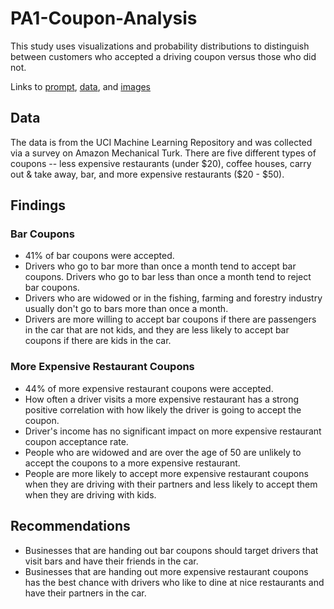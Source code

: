 # PA1-Coupon-Analysis
This study uses visualizations and probability distributions to distinguish between customers who accepted a driving coupon versus those who did not. 

Links to [prompt](https://github.com/MeghanHan/PA1-Coupon-Analysis/blob/main/prompt.ipynb), [data](https://github.com/MeghanHan/PA1-Coupon-Analysis/blob/main/coupons.csv), and [images](https://github.com/MeghanHan/PA1-Coupon-Analysis/tree/main/images)

## Data
The data is from the UCI Machine Learning Repository and was collected via a survey on Amazon Mechanical Turk. 
There are five different types of coupons -- less expensive restaurants (under $20), coffee houses, carry out & take away, bar, and more expensive restaurants ($20 - $50).

##  Findings
### Bar Coupons
- 41% of bar coupons were accepted.
- Drivers who go to bar more than once a month tend to accept bar coupons. Drivers who go to bar less than once a month tend to reject bar coupons.
- Drivers who are widowed or in the fishing, farming and forestry industry usually don't go to bars more than once a month. 
- Drivers are more willing to accept bar coupons if there are passengers in the car that are not kids, and they are less likely to accept bar coupons if there are kids in the car.

### More Expensive Restaurant Coupons
-  44% of more expensive restaurant coupons were accepted.
-  How often a driver visits a more expensive restaurant has a strong positive correlation with how likely the driver is going to accept the coupon.
-  Driver's income has no significant impact on more expensive restaurant coupon acceptance rate.
-  People who are widowed and are over the age of 50 are unlikely to accept the coupons to a more expensive restaurant.
-  People are more likely to accept more expensive restaurant coupons when they are driving with their partners and less likely to accept them when they are driving with kids.

## Recommendations
- Businesses that are handing out bar coupons should target drivers that visit bars and have their friends in the car.
- Businesses that are handing out more expensive restaurant coupons has the best chance with drivers who like to dine at nice restaurants and have their partners in the car.
